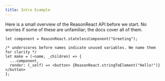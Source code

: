 ```yaml
---
title: Intro Example
---
```


Here is a small overview of the ReasonReact API before we start. No worries if some of these are unfamiliar; the docs cover all of them.

```reason
let component = ReasonReact.statelessComponent("Greeting");

/* underscores before names indicate unused variables. We name them for clarity */
let make = (~name, _children) => {
  ...component,
  render: (_self) => <button> {ReasonReact.stringToElement("Hello!")} </button>
};
```
